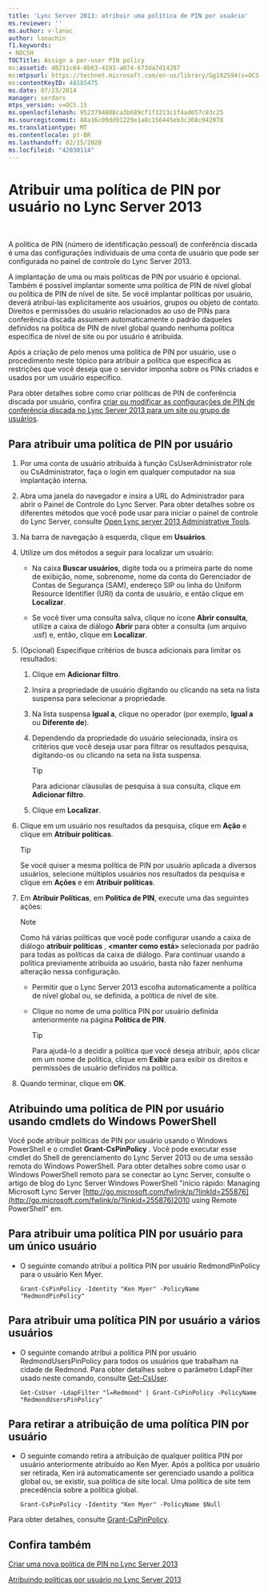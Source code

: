 ```yaml
---
title: 'Lync Server 2013: atribuir uma política de PIN por usuário'
ms.reviewer: ''
ms.author: v-lanac
author: lanachin
f1.keywords:
- NOCSH
TOCTitle: Assign a per-user PIN policy
ms:assetid: d8211c64-0b63-4193-a074-673da7d14287
ms:mtpsurl: https://technet.microsoft.com/en-us/library/Gg182594(v=OCS.15)
ms:contentKeyID: 48185475
ms.date: 07/23/2014
manager: serdars
mtps_version: v=OCS.15
ms.openlocfilehash: 9523794808ca3b689cf1f3213c1f4ad657c83c25
ms.sourcegitcommit: 88a16c09dd91229e1a8c156445eb3c360c942978
ms.translationtype: MT
ms.contentlocale: pt-BR
ms.lasthandoff: 02/15/2020
ms.locfileid: "42030114"
---
```

# <a name="assign-a-per-user-pin-policy-in-lync-server-2013"></a>Atribuir uma política de PIN por usuário no Lync Server 2013

 


A política de PIN (número de identificação pessoal) de conferência discada é uma das configurações individuais de uma conta de usuário que pode ser configurada no painel de controle do Lync Server 2013.

A implantação de uma ou mais políticas de PIN por usuário é opcional. Também é possível implantar somente uma política de PIN de nível global ou política de PIN de nível de site. Se você implantar políticas por usuário, deverá atribui-las explicitamente aos usuários, grupos ou objeto de contato. Direitos e permissões do usuário relacionados ao uso de PINs para conferência discada assumem automaticamente o padrão daqueles definidos na política de PIN de nível global quando nenhuma política específica de nível de site ou por usuário é atribuída.

Após a criação de pelo menos uma política de PIN por usuário, use o procedimento neste tópico para atribuir a política que especifica as restrições que você deseja que o servidor imponha sobre os PINs criados e usados por um usuário específico.

Para obter detalhes sobre como criar políticas de PIN de conferência discada por usuário, confira [criar ou modificar as configurações de PIN de conferência discada no Lync Server 2013 para um site ou grupo de usuários](lync-server-2013-create-or-modify-dial-in-conferencing-pin-settings-for-a-site-or-group-of-users.md).

## <a name="to-assign-a-per-user-pin-policy"></a>Para atribuir uma política de PIN por usuário

1.  Por uma conta de usuário atribuída à função CsUserAdministrator role ou CsAdministrator, faça o login em qualquer computador na sua implantação interna.

2.  Abra uma janela do navegador e insira a URL do Administrador para abrir o Painel de Controle do Lync Server. Para obter detalhes sobre os diferentes métodos que você pode usar para iniciar o painel de controle do Lync Server, consulte [Open Lync server 2013 Administrative Tools](lync-server-2013-open-lync-server-administrative-tools.md).

3.  Na barra de navegação à esquerda, clique em **Usuários**.

4.  Utilize um dos métodos a seguir para localizar um usuário:
    
      - Na caixa **Buscar usuários**, digite toda ou a primeira parte do nome de exibição, nome, sobrenome, nome da conta do Gerenciador de Contas de Segurança (SAM), endereço SIP ou linha do Uniform Resource Identifier (URI) da conta de usuário, e então clique em **Localizar**.
    
      - Se você tiver uma consulta salva, clique no ícone **Abrir consulta**, utilize a caixa de diálogo **Abrir**  para obter a consulta (um arquivo .usf) e, então, clique em **Localizar**.

5.  (Opcional) Especifique critérios de busca adicionais para limitar os resultados:
    
    1.  Clique em **Adicionar filtro**.
    
    2.  Insira a propriedade de usuário digitando ou clicando na seta na lista suspensa para selecionar a propriedade.
    
    3.  Na lista suspensa **Igual a**, clique no operador (por exemplo, **Igual a** ou **Diferente de**).
    
    4.  Dependendo da propriedade do usuário selecionada, insira os critérios que você deseja usar para filtrar os resultados pesquisa, digitando-os ou clicando na seta na lista suspensa.
        

        > [!TIP]  
        > Para adicionar cláusulas de pesquisa à sua consulta, clique em <STRONG>Adicionar filtro</STRONG>.

    
    5.  Clique em **Localizar**.

6.  Clique em um usuário nos resultados da pesquisa, clique em **Ação** e clique em **Atribuir políticas**.
    

    > [!TIP]  
    > Se você quiser a mesma política de PIN por usuário aplicada a diversos usuários, selecione múltiplos usuários nos resultados da pesquisa e clique em <STRONG>Ações</STRONG> e em <STRONG>Atribuir políticas</STRONG>.



7.  Em **Atribuir Políticas**, em **Política de PIN**, execute uma das seguintes ações:
    

    > [!NOTE]  
    > Como há várias políticas que você pode configurar usando a caixa de diálogo <STRONG>atribuir políticas</STRONG> , <STRONG> &lt;manter como está&gt; </STRONG> selecionada por padrão para todas as políticas da caixa de diálogo. Para continuar usando a política previamente atribuída ao usuário, basta não fazer nenhuma alteração nessa configuração.

    
      - Permitir que o Lync Server 2013 escolha automaticamente a política de nível global ou, se definida, a política de nível de site.
    
      - Clique no nome de uma política PIN por usuário definida anteriormente na página **Política de PIN**.
        

        > [!TIP]  
        > Para ajudá-lo a decidir a política que você deseja atribuir, após clicar em um nome de política, clique em <STRONG>Exibir</STRONG> para exibir os direitos e permissões de usuário definidos na política.



8.  Quando terminar, clique em **OK**.

## <a name="assigning-a-per-user-pin-policy-by-using-windows-powershell-cmdlets"></a>Atribuindo uma política de PIN por usuário usando cmdlets do Windows PowerShell

Você pode atribuir políticas de PIN por usuário usando o Windows PowerShell e o cmdlet **Grant-CsPinPolicy** . Você pode executar esse cmdlet do Shell de gerenciamento do Lync Server 2013 ou de uma sessão remota do Windows PowerShell. Para obter detalhes sobre como usar o Windows PowerShell remoto para se conectar ao Lync Server, consulte o artigo de blog do Lync Server Windows PowerShell "início rápido: Managing Microsoft Lync Server [http://go.microsoft.com/fwlink/p/?linkId=255876](http://go.microsoft.com/fwlink/p/?linkid=255876)2010 using Remote PowerShell" em.

## <a name="to-assign-a-per-user-pin-policy-to-a-single-user"></a>Para atribuir uma política PIN por usuário para um único usuário

  - O seguinte comando atribui a política PIN por usuário RedmondPinPolicy para o usuário Ken Myer.
    
        Grant-CsPinPolicy -Identity "Ken Myer" -PolicyName "RedmondPinPolicy"

## <a name="to-assign-a-per-user-pin-policy-to-multiple-users"></a>Para atribuir uma política PIN por usuário a vários usuários

  - O seguinte comando atribui a política PIN por usuário RedmondUsersPinPolicy para todos os usuários que trabalham na cidade de Redmond. Para obter detalhes sobre o parâmetro LdapFilter usado neste comando, consulte [Get-CsUser](https://technet.microsoft.com/library/gg398125\(v=ocs.15\)).
    
        Get-CsUser -LdapFilter "l=Redmond" | Grant-CsPinPolicy -PolicyName "RedmondUsersPinPolicy"

## <a name="to-unassign-a-per-user-pin-policy"></a>Para retirar a atribuição de uma política PIN por usuário

  - O seguinte comando retira a atribuição de qualquer política PIN por usuário anteriormente atribuído ao Ken Myer. Após a política por usuário ser retirada, Ken irá automaticamente ser gerenciado usando a política global ou, se existir, sua política de site local. Uma política de site tem precedência sobre a política global.
    
        Grant-CsPinPolicy -Identity "Ken Myer" -PolicyName $Null

Para obter detalhes, consulte [Grant-CsPinPolicy](https://technet.microsoft.com/library/gg398871\(v=ocs.15\)).

## <a name="see-also"></a>Confira também


[Criar uma nova política de PIN no Lync Server 2013](lync-server-2013-create-a-new-pin-policy.md)  


[Atribuindo políticas por usuário no Lync Server 2013](lync-server-2013-assigning-per-user-policies.md)

